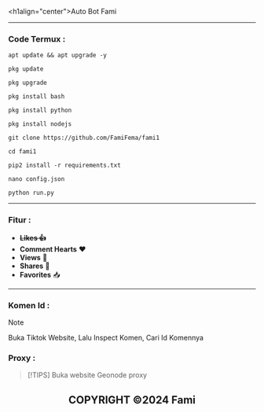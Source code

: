 <h1align="center">Auto Bot Fami</h1>

----

### Code Termux :
``` 
apt update && apt upgrade -y
```
```
pkg update
```
```
pkg upgrade
```
```
pkg install bash
```
```
pkg install python
```
```
pkg install nodejs
```
```
git clone https://github.com/FamiFema/fami1
```
```
cd fami1
```
```
pip2 install -r requirements.txt
```
```
nano config.json
```
```
python run.py
```

----

### Fitur :
 * **~~Likes 👍~~**
 * **Comment Hearts** ❤️
 * **Views** 👀
 * **Shares** 🔗
 * **Favorites** 📥

----

### Komen Id :
> [!NOTE]
> Buka Tiktok Website, Lalu Inspect Komen, Cari Id Komennya

### Proxy :
> [!TIPS]
> Buka website Geonode proxy

<h2 align="center">COPYRIGHT ©2024 Fami</h2>
